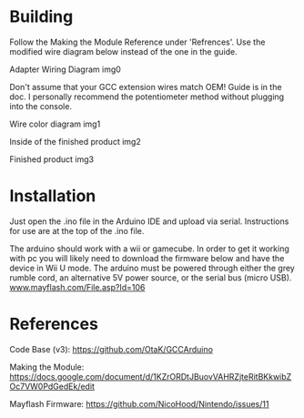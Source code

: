 # Building
Follow the Making the Module Reference under 'Refrences'. Use the modified wire diagram below instead of the one in the guide.

Adapter Wiring Diagram
img0

Don't assume that your GCC extension wires match OEM! Guide is in the doc. I personally recommend the potentiometer method without plugging into the console.

Wire color diagram
img1

Inside of the finished product
img2

Finished product
img3

# Installation
Just open the .ino file in the Arduino IDE and upload via serial.  Instructions for use are at the top of the .ino file.

The arduino should work with a wii or gamecube. In order to get it working with pc you will likely need to download the firmware below and have the device in Wii U mode. The arduino must be powered through either the grey rumble cord, an alternative 5V power source, or the serial bus (micro USB).
www.mayflash.com/File.asp?Id=106

# References
Code Base (v3): https://github.com/OtaK/GCCArduino

Making the Module: https://docs.google.com/document/d/1KZrORDtJBuovVAHRZjteRitBKkwibZOc7VW0PdGedEk/edit

Mayflash Firmware: https://github.com/NicoHood/Nintendo/issues/11
